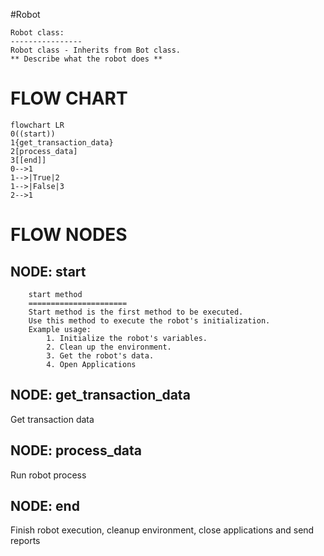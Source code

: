 #Robot

    Robot class:
    ----------------
    Robot class - Inherits from Bot class.
    ** Describe what the robot does **

    

# FLOW CHART
```mermaid
flowchart LR
0((start))
1{get_transaction_data}
2[process_data]
3[[end]]
0-->1
1-->|True|2
1-->|False|3
2-->1
```
# FLOW NODES
## NODE: start
 
        start method
        ======================
        Start method is the first method to be executed.
        Use this method to execute the robot's initialization.
        Example usage:
            1. Initialize the robot's variables.
            2. Clean up the environment.
            3. Get the robot's data.
            4. Open Applications
        
## NODE: get_transaction_data
 Get transaction data
## NODE: process_data
 Run robot process
## NODE: end
 Finish robot execution, cleanup environment, close applications and send reports
        